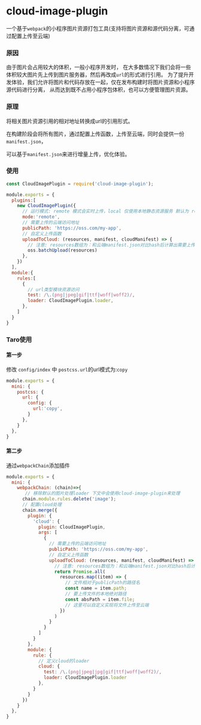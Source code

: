# cloud-image-plugin

一个基于`webpack`的小程序图片资源打包工具(支持将图片资源和源代码分离，可通过配置上传至云端)


### 原因

由于图片会占用较大的体积，一般小程序开发时，
在大多数情况下我们会将一些体积较大图片先上传到图片服务器，然后再改成`url`的形式进行引用。
为了提升开发体验，我们允许将图片和代码存放在一起，仅在发布构建时将图片资源和小程序源代码进行分离，
从而达到既不占用小程序包体积，也可以方便管理图片资源。

### 原理

将相关图片资源引用的相对地址转换成url的引用形式。

在构建阶段会将所有图片，通过配置上传函数，上传至云端，同时会提供一份`manifest.json`，

 可以基于`manifest.json`来进行增量上传，优化体验。

### 使用

```js
const CloudImagePlugin = require('cloud-image-plugin');

module.exports = {
  plugins:[
    new CloudImagePlugin({ 
      // 运行模式: remote 模式会实时上传，local 仅使用本地静态资源服务 默认为 remote
      mode:'remote', 
      // 需要上传的云端访问地址
      publicPath: 'https://oss.com/my-app',
      // 自定义上传函数
      uploadToCloud: (resources, manifest, cloudManifest) => {
        // 注意: resources数组为：和云端manifest.json对比hash后计算出需要上传的资源列表
        oss.batchUpload(resources)
      },
    })
  ],
  module:{
    rules:[
      {
        // url类型模块资源访问
        test: /\.(png|jpeg|gif|ttf|woff|woff2)/,
        loader: CloudImagePlugin.loader,
      },
    ]
  }
}
```

### Taro使用

#### 第一步

修改 `config/index` 中 `postcss.url`的url模式为:`copy`

```js
module.exports = {
  mini: {
    postcss: {
      url: {
        config: {
          url:'copy',
        }
      },
    }
  },
}
```

#### 第二步

通过`webpackChain`添加插件

```js
module.exports = {
  mini: {
    webpackChain: (chain)=>{
       // 移除默认的图片处理loader 下文中会使用cloud-image-plugin来处理
      chain.module.rules.delete('image');
      // 配置cloud处理
      chain.merge({
        plugin: {
          'cloud': {
            plugin: CloudImagePlugin,
            args: [
              {
                // 需要上传的云端访问地址
                publicPath: 'https://oss.com/my-app',
                // 自定义上传函数
                uploadToCloud: (resources, manifest, cloudManifest) => {
                  // 注意: resources数组为：和云端manifest.json对比hash后计算出需要上传的资源列表
                  return Promise.all(
                    resources.map((item) => {
                      // 文件相对于publicPath的路径名
                      const name = item.path;
                      // 要上传文件的本地绝对路径
                      const absPath = item.file;
                      // 这里可以自定义实现将文件上传至云端
                    })
                  )
                }
              }
            ]
          }
        },
        module: {
          rule: {
            // 定义cloud的loader
            cloud: {
              test: /\.(png|jpeg|jpg|gif|ttf|woff|woff2)/,
              loader: CloudImagePlugin.loader
            },
          }
        }
      })
    }
  },
}

```

